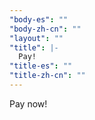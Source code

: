 ```yaml
---
"body-es": ""
"body-zh-cn": ""
"layout": ""
"title": |-
  Pay!
"title-es": ""
"title-zh-cn": ""
---
```

Pay now!